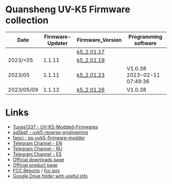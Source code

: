 # Quansheng UV-K5 Firmware collection

Date       | Firmware-Updater | Firmware_Version                      | Programming software
--         | --               | --                                    | --
           |                  | [k5_2.01.17](k5_v2.01.17.bin)         |  
2023/<05   | 1.1.11           | [k5_2.01.19](k5_v2.01.19_publish.bin) |  
2023/05    | 1.1.11           | [k5_2.01.23](k5_v2.01.23_publish.bin) | V1.0.38 2023-02-11 07:49:36
2023/05/09 | 1.1.12           | [k5_2.01.26](k5_v2.01.26_publish.bin) | V1.0.38


# Links
* [Tunas1337 - UV-K5-Modded-Firmwares](https://github.com/Tunas1337/UV-K5-Modded-Firmwares)
* [sq5bpf - uvk5-reverse-engineering](https://github.com/sq5bpf/uvk5-reverse-engineering)
* [fagci - qs-uvk5-firmware-modder](https://github.com/fagci/qs-uvk5-firmware-modder)
* [Telegram Channel - EN](https://t.me/quansheng_uvk5_en)
* [Telegram Channel - RU](https://t.me/uv_k5)
* [Telegram Channel - ES](https://t.me/QuanShengES)
* [Official downloads page](http://qsfj.com/support/downloads/3002)
* [Official product page](http://qsfj.com/products/3002)
* [FCC Reports](https://fcc.id/XBPUV-K5) / [fcc.gov](https://apps.fcc.gov/oetcf/eas/reports/ViewExhibitReport.cfm?mode=Exhibits&RequestTimeout=500&calledFromFrame=Y&application_id=8sqkxgC%2F1cYNHF0lGkSAwA%3D%3D&fcc_id=XBPUV-K5)
* [Google Drive folder with useful info](https://drive.google.com/drive/folders/1NmcPb5yl5jnz7uWBO-c4B89XYL5AZeHw)
